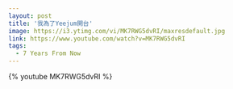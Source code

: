 ```yaml
---
layout: post
title: '我為了Yeejum開台'
image: https://i3.ytimg.com/vi/MK7RWG5dvRI/maxresdefault.jpg
link: https://www.youtube.com/watch?v=MK7RWG5dvRI
tags:
  - 7 Years From Now
---
```


{% youtube MK7RWG5dvRI %}
